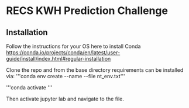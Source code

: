 # RECS KWH Prediction Challenge
## Installation
Follow the instructions for your OS here to install Conda 
https://conda.io/projects/conda/en/latest/user-guide/install/index.html#regular-installation

Clone the repo and from the base directory requirements can be installed via:
'''conda env create --name <name> --file nt_env.txt'''

'''conda activate <name>'''

Then activate jupyter lab and navigate to the file.
